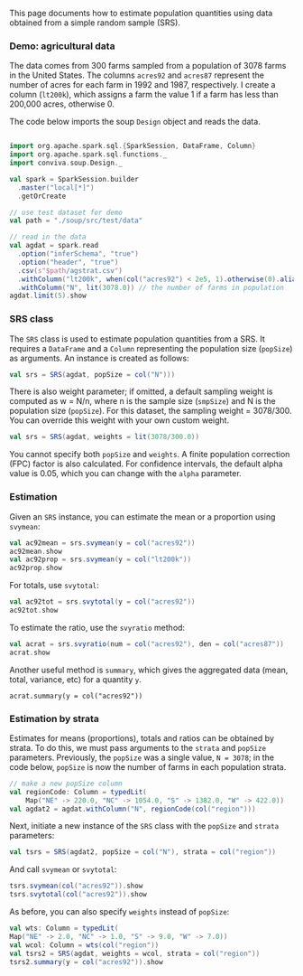 This page documents how to estimate population quantities using data obtained from a simple
random sample (SRS).

### Demo: agricultural data

The data comes from 300 farms sampled from a population of 3078 farms in the
United States.  The columns `acres92` and  `acres87` represent the number of acres
for each farm in 1992 and 1987, respectively. I create a column (`lt200k`),
which assigns a farm the value 1 if a farm has less than 200,000 acres,
otherwise 0.

The code below imports the soup `Design` object and reads the data.
```scala mdoc 

import org.apache.spark.sql.{SparkSession, DataFrame, Column}
import org.apache.spark.sql.functions._
import conviva.soup.Design._

val spark = SparkSession.builder
  .master("local[*]")
  .getOrCreate

// use test dataset for demo
val path = "./soup/src/test/data"

// read in the data
val agdat = spark.read
  .option("inferSchema", "true")
  .option("header", "true")
  .csv(s"$path/agstrat.csv")
  .withColumn("lt200k", when(col("acres92") < 2e5, 1).otherwise(0).alias("lt200k"))
  .withColumn("N", lit(3078.0)) // the number of farms in population
agdat.limit(5).show
```

### SRS class

The `SRS` class is used to estimate population quantities from a SRS. It
requires a `DataFrame` and a `Column` representing the population size
(`popSize`) as arguments. An instance is created as follows:

```scala
val srs = SRS(agdat, popSize = col("N")))
```

There is also weight parameter; if omitted, a default sampling weight is computed
as w = N/n, where  n is the sample size (`smpSize`) and N is the population
size (`popSize`). For this dataset, the sampling weight = 3078/300. You can
override this weight with your own custom weight.

```scala mdoc
val srs = SRS(agdat, weights = lit(3078/300.0))
```

You cannot specify both `popSize` and `weights`. A finite population correction
(FPC) factor is also calculated. For confidence intervals, the default alpha
value is 0.05, which you can change with the `alpha` parameter.

### Estimation

Given an `SRS` instance, you can estimate the mean or a proportion
using `svymean`:

```scala mdoc
val ac92mean = srs.svymean(y = col("acres92"))
ac92mean.show
val ac92prop = srs.svymean(y = col("lt200k"))
ac92prop.show
```

For totals, use `svytotal`:

```scala mdoc
val ac92tot = srs.svytotal(y = col("acres92"))
ac92tot.show
```

To estimate the ratio, use the `svyratio` method:

```scala mdoc 
val acrat = srs.svyratio(num = col("acres92"), den = col("acres87"))
acrat.show
```

Another useful method is `summary`, which gives the aggregated data (mean, total, variance, etc) for a quantity
`y`. 

```scal mdoc
acrat.summary(y = col("acres92"))
```

### Estimation by strata

Estimates for  means (proportions), totals and ratios can be obtained by
strata. To do this, we must pass  arguments to the `strata` and `popSize`
parameters. Previously, the `popSize` was a single value,  `N = 3078`; in the
code below, `popSize` is now the number of farms in each population strata.

```scala mdoc 
// make a new popSize column
val regionCode: Column = typedLit(
    Map("NE" -> 220.0, "NC" -> 1054.0, "S" -> 1382.0, "W" -> 422.0))
val agdat2 = agdat.withColumn("N", regionCode(col("region")))
```
Next, initiate a new instance of the `SRS` class with the `popSize` and `strata` parameters:

```scala mdoc
val tsrs = SRS(agdat2, popSize = col("N"), strata = col("region"))
```

And call `svymean` or `svytotal`:

```scala mdoc
tsrs.svymean(col("acres92")).show
tsrs.svytotal(col("acres92")).show
```

As before, you can also specify `weights` instead of `popSize`:

```scala mdoc
val wts: Column = typedLit(
Map("NE" -> 2.0, "NC" -> 1.0, "S" -> 9.0, "W" -> 7.0))
val wcol: Column = wts(col("region"))
val tsrs2 = SRS(agdat, weights = wcol, strata = col("region"))
tsrs2.summary(y = col("acres92")).show
```
